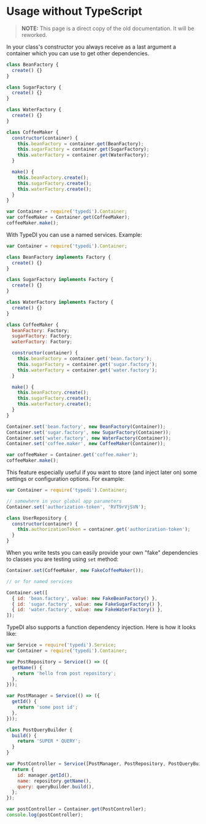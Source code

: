 # Usage without TypeScript

> **NOTE:** This page is a direct copy of the old documentation. It will be reworked.

In your class's constructor you always receive as a last argument a container which you can use to get other dependencies.

```javascript
class BeanFactory {
  create() {}
}

class SugarFactory {
  create() {}
}

class WaterFactory {
  create() {}
}

class CoffeeMaker {
  constructor(container) {
    this.beanFactory = container.get(BeanFactory);
    this.sugarFactory = container.get(SugarFactory);
    this.waterFactory = container.get(WaterFactory);
  }

  make() {
    this.beanFactory.create();
    this.sugarFactory.create();
    this.waterFactory.create();
  }
}

var Container = require('typedi').Container;
var coffeeMaker = Container.get(CoffeeMaker);
coffeeMaker.make();
```

With TypeDI you can use a named services. Example:

```javascript
var Container = require('typedi').Container;

class BeanFactory implements Factory {
  create() {}
}

class SugarFactory implements Factory {
  create() {}
}

class WaterFactory implements Factory {
  create() {}
}

class CoffeeMaker {
  beanFactory: Factory;
  sugarFactory: Factory;
  waterFactory: Factory;

  constructor(container) {
    this.beanFactory = container.get('bean.factory');
    this.sugarFactory = container.get('sugar.factory');
    this.waterFactory = container.get('water.factory');
  }

  make() {
    this.beanFactory.create();
    this.sugarFactory.create();
    this.waterFactory.create();
  }
}

Container.set('bean.factory', new BeanFactory(Container));
Container.set('sugar.factory', new SugarFactory(Container));
Container.set('water.factory', new WaterFactory(Container));
Container.set('coffee.maker', new CoffeeMaker(Container));

var coffeeMaker = Container.get('coffee.maker');
coffeeMaker.make();
```

This feature especially useful if you want to store (and inject later on) some settings or configuration options.
For example:

```javascript
var Container = require('typedi').Container;

// somewhere in your global app parameters
Container.set('authorization-token', 'RVT9rVjSVN');

class UserRepository {
  constructor(container) {
    this.authorizationToken = container.get('authorization-token');
  }
}
```

When you write tests you can easily provide your own "fake" dependencies to classes you are testing using `set` method:

```javascript
Container.set(CoffeeMaker, new FakeCoffeeMaker());

// or for named services

Container.set([
  { id: 'bean.factory', value: new FakeBeanFactory() },
  { id: 'sugar.factory', value: new FakeSugarFactory() },
  { id: 'water.factory', value: new FakeWaterFactory() },
]);
```

TypeDI also supports a function dependency injection. Here is how it looks like:

```javascript
var Service = require('typedi').Service;
var Container = require('typedi').Container;

var PostRepository = Service(() => ({
  getName() {
    return 'hello from post repository';
  },
}));

var PostManager = Service(() => ({
  getId() {
    return 'some post id';
  },
}));

class PostQueryBuilder {
  build() {
    return 'SUPER * QUERY';
  }
}

var PostController = Service([PostManager, PostRepository, PostQueryBuilder], (manager, repository, queryBuilder) => {
  return {
    id: manager.getId(),
    name: repository.getName(),
    query: queryBuilder.build(),
  };
});

var postController = Container.get(PostController);
console.log(postController);
```
